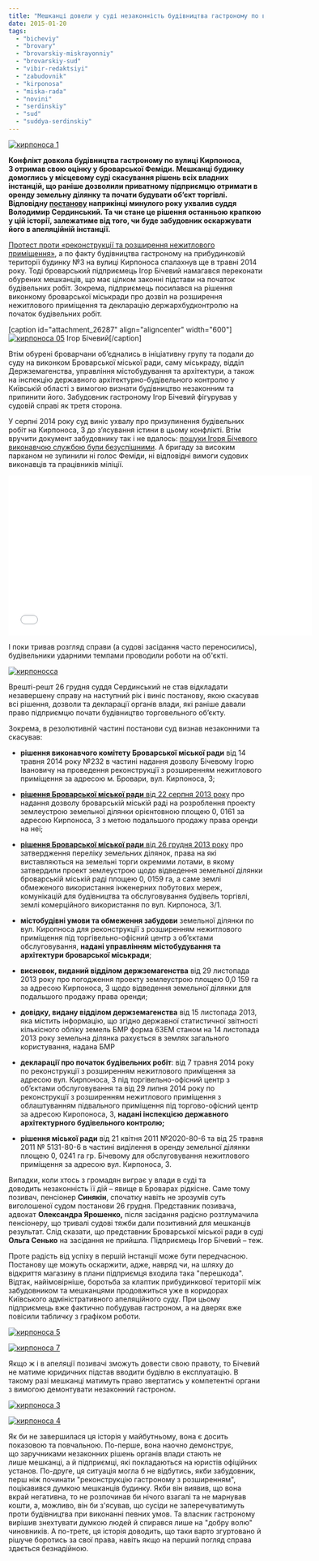 ```yaml
---
title: "Мешканці довели у суді незаконність будівництва гастроному по вул. Кирпоноса, 3"
date: 2015-01-20
tags: 
  - "bicheviy"
  - "brovary"
  - "brovarskiy-miskrayonniy"
  - "brovarskiy-sud"
  - "vibir-redaktsiyi"
  - "zabudovnik"
  - "kirponosa"
  - "miska-rada"
  - "novini"
  - "serdinskiy"
  - "sud"
  - "suddya-serdinskiy"
---
```


[![кирпоноса 1](https://mpz.brovary.org/wp-content/uploads/2015/01/kirponosa-1.jpg)](https://mpz.brovary.org/wp-content/uploads/2015/01/kirponosa-1.jpg)

**Конфлікт довкола будівництва гастроному по вулиці Кирпоноса, 3 отримав свою оцінку у броварської Феміди. Мешканці будинку домоглись у місцевому суді скасування рішень всіх владних інстанцій, що раніше дозволили приватному підприємцю отримати в оренду земельну ділянку та почати будувати об’єкт торгівлі. Відповідну [постанову](http://www.reyestr.court.gov.ua/Review/42202115) наприкінці минулого року ухвалив суддя Володимир Сердинський. Та чи стане це рішення останньою крапкою у цій історії, залежатиме від того, чи буде забудовник оскаржувати його в апеляційній інстанції.**

[Протест проти «реконструкції та розширення нежитлового приміщення»](https://mpz.brovary.org/na-kirponosa-brovarchani-pochali-borotbu-iz-zabudovnikom/), а по факту будівництва гастроному на прибудинковій території будинку №3 на вулиці Кирпоноса спалахнув ще в травні 2014 року. Тоді броварський підприємець Ігор Бічевий намагався переконати обурених мешканців, що має цілком законні підстави на початок будівельних робіт. Зокрема, підприємець посилався на рішення виконкому броварської міськради про дозвіл на розширення нежитлового приміщення та декларацію держархбудконтролю на початок будівельних робіт.

\[caption id="attachment\_26287" align="aligncenter" width="600"\][![кирпоноса 05](https://mpz.brovary.org/wp-content/uploads/2014/05/kirponosa-05.jpg)](https://mpz.brovary.org/wp-content/uploads/2014/05/kirponosa-05.jpg) Ігор Бічевий\[/caption\]

Втім обурені броварчани об’єднались в ініціативну групу та подали до суду на виконком Броварської міської ради, саму міськраду, відділ Держземагенства, управління містобудування та архітектури, а також на інспекцію державного архітектурно-будівельного контролю у Київській області з вимогою визнати будівництво незаконним та припинити його. Забудовник гастроному Ігор Бічевий фігурував у судовій справі як третя сторона.

У серпні 2014 року суд виніс ухвалу про призупинення будівельних робіт на Кирпоноса, 3 до з’ясування істини в цьому конфлікті. Втім вручити документ забудовнику так і не вдалось: [пошуки Ігоря Бічевого виконавчою службою були безуспішними](https://mpz.brovary.org/vikonavcha-sluzhba-ne-mozhe-znayti-zabudovnika-shhob-pripiniti-budivnitstvo-gastronomu/). А бригаду за високим парканом не зупинили ні голос Феміди, ні відповідні вимоги судових виконавців та працівників міліції.

<iframe src="//www.youtube.com/embed/k5YsnSIp5pI" width="600" height="315" frameborder="0" allowfullscreen="allowfullscreen"></iframe>

І поки тривав розгляд справи (а судові засідання часто переносились), будівельники ударними темпами проводили роботи на об'єкті.

[![кирпоносса](https://mpz.brovary.org/wp-content/uploads/2015/01/kirponossa.jpg)](https://mpz.brovary.org/wp-content/uploads/2015/01/kirponossa.jpg)

Врешті-решт 26 грудня суддя Сердинський не став відкладати незавершену справу на наступний рік і виніс постанову, якою скасував всі рішення, дозволи та декларації органів влади, які раніше давали право підприємцю почати будівництво торговельного об’єкту.

Зокрема, в резолютивній частині постанови суд визнав незаконними та скасував:

- **рішення виконавчого комітету Броварської міської ради** від 14 травня 2014 року №232 в частині надання дозволу Бічевому Ігорю Івановичу на проведення реконструкції з розширенням нежитлового приміщення за адресою м. Бровари, вул. Кирпоноса, 3;
- [**рішення Броварської міської ради** від 22 серпня 2013 року](http://docs.pravo-znaty.org.ua/p9686/22.08.2013/1027-37-06) про надання дозволу броварській міській раді на розроблення проекту землеустрою земельної ділянки орієнтовною площею 0, 0161 за адресою Кирпоноса, 3 з метою подальшого продажу права оренди на неї;
- [**рішення Броварської міської ради** від 26 грудня 2013 року](http://docs.pravo-znaty.org.ua/p10011/26.12.2013/1136-41-06) про затвердження переліку земельних ділянок, права на які виставляються на земельні торги окремими лотами, в якому затвердили проект землеустрою щодо відведення земельної ділянки броварській міській раді площею 0, 0159 га, а саме землі обмеженого використання інженерних побутових мереж, комунікацій для будівництва та обслуговування будівель торгівлі, землі комерційного використання по вул. Кирпоноса, 3/1.

- **містобудівні умови та обмеження забудови** земельної ділянки по вул. Киропноса для реконструкції з розширенням нежитлового приміщення під торгівельно-офісний центр з об’єктами обслуговування, **надані управлінням містобудування та архітектури броварської міськради**;
- **висновок, виданий відділом держземагенства** від 29 листопада 2013 року про погодження проекту землеустрою площею 0,0 159 га за адресою Кирпоноса, 3 щодо відведення земельної ділянки для подальшого продажу права оренди;
- **довідку, видану відділом держземагенства** від 15 листопада 2013, яка містить інформацію, що згідно державної статистичної звітності кількісного обліку земель БМР форма 6ЗЕМ станом на 14 листопада 2013 року земельна ділянка рахується в землях загального користування, надана БМР
- **декларації про початок будівельних робіт**: від 7 травня 2014 року по реконструкції з розширенням нежитлового приміщення за адресою вул. Кирпоноса, 3 під торгівельно-офісний центр з об’єктами обслуговування та від 29 липня 2014 року по реконструкції з розширенням нежитлового приміщення з облаштуванням підвального приміщення під торгово-офісний центр за адресою Киропоноса, 3, **надані інспекцією державного архітектурного будівельного контролю;**
- **рішення міської ради** від 21 квітня 2011 №2020-80-6 та від 25 травня 2011 № 5131-80-6 в частині виділення в оренду земельної ділянки площею 0, 0241 га гр. Бічевому для обслуговування нежитлового приміщення за адресою вул. Кирпоноса, 3.

Випадки, коли хтось з громадян виграє у влади в суді та доводить незаконність її дій – явище в Броварах рідкісне. Саме тому позивач, пенсіонер **Синякін**, спочатку навіть не зрозумів суть виголошеної судом постанови 26 грудня. Представник позивача, адвокат **Олександра Ярошенко,** після засідання радісно розтлумачила пенсіонеру, що тривалі судові тяжби дали позитивний для мешканців результат. Слід сказати, що представник Броварської міської ради в суді **Ольга Сенько** на засідання не прийшла. Підприємець Ігор Бічевий – теж.

Проте радість від успіху в першій інстанції може бути передчасною. Постанову ще можуть оскаржити, адже, навряд чи, на шляху до відкриття магазину в плани підприємця входила така "перешкода". Відтак, найімовірніше, боротьба за клаптик прибудинкової території між забудовником та мешканцями продовжиться уже в коридорах Київського адміністративного апеляційного суду. При цьому підприємець вже фактично побудував гастроном, а на дверях вже повісили табличку з графіком роботи.

[![кирпоноса 5](https://mpz.brovary.org/wp-content/uploads/2015/01/kirponosa-5.jpg)](https://mpz.brovary.org/wp-content/uploads/2015/01/kirponosa-5.jpg)

[![кирпоноса 7](https://mpz.brovary.org/wp-content/uploads/2015/01/kirponosa-7.jpg)](https://mpz.brovary.org/wp-content/uploads/2015/01/kirponosa-7.jpg)

Якщо ж і в апеляції позивачі зможуть довести свою правоту, то Бічевий не матиме юридичних підстав вводити будівлю в експлуатацію. В такому разі мешканці матимуть право звертатись у компетентні органи з вимогою демонтувати незаконний гастроном.

[![кирпоноса 3](https://mpz.brovary.org/wp-content/uploads/2015/01/kirponosa-3.jpg)](https://mpz.brovary.org/wp-content/uploads/2015/01/kirponosa-3.jpg)

[![кирпоноса 4](https://mpz.brovary.org/wp-content/uploads/2015/01/kirponosa-4.jpg)](https://mpz.brovary.org/wp-content/uploads/2015/01/kirponosa-4.jpg)

Як би не завершилася ця історія у майбутньому, вона є досить показовою та повчальною. По-перше, вона наочно демонструє, що заручниками незаконних рішень органів влади стають не лише мешканці, а й підприємці, які покладаються на юристів офіційних установ. По-друге, ця ситуація могла б не відбутись, якби забудовник, перш ніж починати "реконструкцію гастроному з розширенням", поцікавився думкою мешканців будинку. Якби він виявив, що вона вкрай негативна, то не розпочинав би нічого взагалі та не марнував кошти, а, можливо, він би з'ясував, що сусіди не заперечуватимуть проти будівництва при виконанні певних умов. Та власник гастроному вирішив знехтувати думкою людей й спирався лише на "добру волю" чиновників. А по-третє, ця історія доводить, що таки варто згуртовано й рішуче боротись за свої права, навіть якщо на перший погляд справа здається безнадійною.

